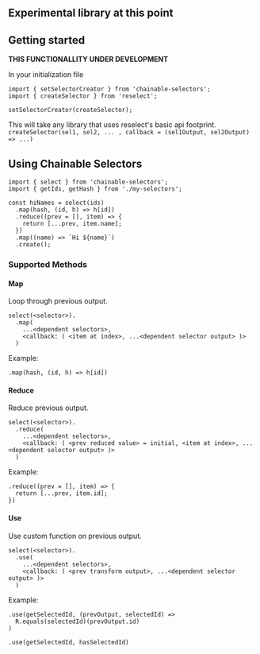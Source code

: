 ## Experimental library at this point

## Getting started
**THIS FUNCTIONALLITY UNDER DEVELOPMENT**

In your initialization file
```es6
import { setSelectorCreator } from 'chainable-selectors';
import { createSelector } from 'reselect';

setSelectorCreator(createSelector);
```

This will take any library that uses reselect's basic api footprint.
`createSelector(sel1, sel2, ... , callback = (sel1Output, sel2Output) => ...)`

## Using Chainable Selectors
```es6
import { select } from 'chainable-selectors';
import { getIds, getHash } from './my-selectors';

const hiNames = select(ids)
  .map(hash, (id, h) => h[id])
  .reduce((prev = [], item) => {
    return [...prev, item.name];
  })
  .map((name) => `Hi ${name}`)
  .create();
```

### Supported Methods
#### Map
Loop through previous output.
```es6
select(<selector>).
  .map(
    ...<dependent selectors>,
    <callback: ( <item at index>, ...<dependent selector output> )>
  )
```

Example:
```es6
.map(hash, (id, h) => h[id])
```

#### Reduce
Reduce previous output.
```es6
select(<selector>).
  .reduce(
    ...<dependent selectors>,
    <callback: ( <prev reduced value> = initial, <item at index>, ...<dependent selector output> )>
  )
```

Example:
```es6
.reduce((prev = [], item) => {
  return [...prev, item.id];
})
```

#### Use
Use custom function on previous output.
```es6
select(<selector>).
  .use(
    ...<dependent selectors>,
    <callback: ( <prev transform output>, ...<dependent selector output> )>
  )
```

Example:
```es6
.use(getSelectedId, (prevOutput, selectedId) =>
  R.equals(selectedId)(prevOutput.id)
)
```
```es6
.use(getSelectedId, hasSelectedId)
```
